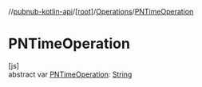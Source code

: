//[pubnub-kotlin-api](../../../index.md)/[[root]](../index.md)/[Operations](index.md)/[PNTimeOperation](-p-n-time-operation.md)

# PNTimeOperation

[js]\
abstract var [PNTimeOperation](-p-n-time-operation.md): [String](https://kotlinlang.org/api/core/kotlin-stdlib/kotlin/-string/index.html)
